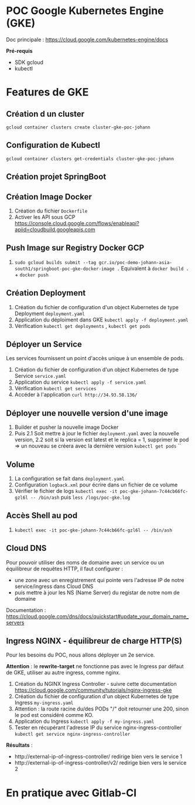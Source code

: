 # POC Google Kubernetes Engine (GKE)

Doc principale : https://cloud.google.com/kubernetes-engine/docs

**Pré-requis**

* SDK gcloud
* kubectl

# Features de GKE

## Création d un cluster

`gcloud container clusters create cluster-gke-poc-johann`

## Configuration de Kubectl

`gcloud container clusters get-credentials cluster-gke-poc-johann`

## Création projet SpringBoot

## Création Image Docker

1. Création du fichier `Dockerfile`
4. Activer les API sous GCP https://console.cloud.google.com/flows/enableapi?apiid=cloudbuild.googleapis.com

## Push Image sur Registry Docker GCP
 
1. `sudo gcloud builds submit --tag gcr.io/poc-demo-johann-asia-south1/springboot-poc-gke-docker-image .`
Equivalent à `docker build .` + `docker push`

## Création Deployment

1. Création du fichier de configuration d'un object Kubernetes de type Deployment `deployment.yaml`
2. Application du déploiment dans GKE `kubectl apply -f deployment.yaml`
3. Vérification `kubectl get deployments` , `kubectl get pods`

## Déployer un Service

Les services fournissent un point d'accès unique à un ensemble de pods.

1. Création du fichier de configuration d'un object Kubernetes de type Service `service.yaml`
2. Application du service `kubectl apply -f service.yaml`
3. Vérification `kubectl get services`
4. Accéder à l'application `curl http://34.93.58.136/` 

## Déployer une nouvelle version d'une image

1. Builder et pusher la nouvelle image Docker
2. Puis 
2.1 Soit mettre à jour le fichier `deployment.yaml` avec la nouvelle version,
2.2 soit si la version est latest et le replica = 1, supprimer le pod => un nouveau se créera avec la dernière version
`kubectl get pods` ``

## Volume

1. La configuration se fait dans `deployment.yaml`
2. Configuration `logback.xml` pour écrire dans un fichier de ce volume
3. Vérifier le fichier de logs `kubectl exec -it poc-gke-johann-7c44cb66fc-gzl6l -- /bin/ash` puis `less /logs/poc-gke.log`

## Accès Shell au pod

1. `kubectl exec -it poc-gke-johann-7c44cb66fc-gzl6l -- /bin/ash`

## Cloud DNS

Pour pouvoir utiliser des noms de domaine avec un service ou un équilibreur de requêtes HTTP, il faut configurer :
 - une zone avec un enregistrement qui pointe vers l'adresse IP de notre service/ingress dans Cloud DNS
 - puis mettre à jour les NS (Name Server) du registar de notre nom de domaine

 Documentation : https://cloud.google.com/dns/docs/quickstart#update_your_domain_name_servers

## Ingress NGINX - équilibreur de charge HTTP(S) 

Pour les besoins du POC, nous allons déployer un 2e service.

**Attention** : le **rewrite-target** ne fonctionne pas avec le Ingress par défaut de GKE, utiliser au autre ingress, comme nginx.

1. Création du NGINX Ingress Controller - suivre cette documentation https://cloud.google.com/community/tutorials/nginx-ingress-gke	
2. Création du fichier de configuration d'un object Kubernetes de type Ingress `my-ingress.yaml`
3. Attention : la route racine du/des PODs "/" doit retourner une 200, sinon le pod est considéré comme KO.
4. Application du Ingress `kubectl apply -f my-ingress.yaml`
5. Tester en récupérant l'adresse IP du service nginx-ingress-controller `kubectl get service nginx-ingress-controller`

**Résultats** :
* http://external-ip-of-ingress-controller/ redirige bien vers le service 1
* http://external-ip-of-ingress-controller/v2/ redirige bien vers le service 2

# En pratique avec Gitlab-CI

